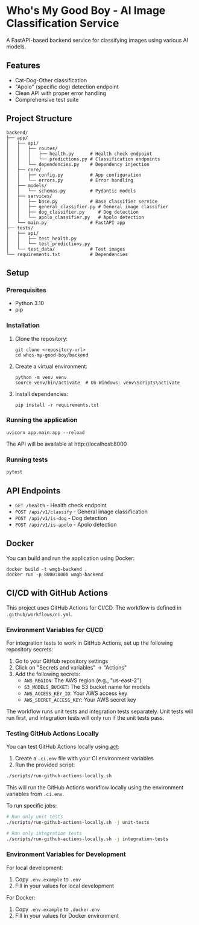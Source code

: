 # Who's My Good Boy - AI Image Classification Service

A FastAPI-based backend service for classifying images using various AI models.

## Features

- Cat-Dog-Other classification
- "Apolo" (specific dog) detection endpoint
- Clean API with proper error handling
- Comprehensive test suite

## Project Structure

```
backend/
├── app/
│   ├── api/
│   │   ├── routes/
│   │   │   ├── health.py      # Health check endpoint
│   │   │   └── predictions.py # Classification endpoints
│   │   └── dependencies.py    # Dependency injection
│   ├── core/
│   │   ├── config.py          # App configuration
│   │   └── errors.py          # Error handling
│   ├── models/
│   │   └── schemas.py         # Pydantic models
│   ├── services/
│   │   ├── base.py            # Base classifier service
│   │   ├── general_classifier.py # General image classifier
│   │   ├── dog_classifier.py     # Dog detection
│   │   └── apolo_classifier.py   # Apolo detection
│   └── main.py                # FastAPI app
├── tests/
│   ├── api/
│   │   ├── test_health.py
│   │   └── test_predictions.py
│   └── test_data/             # Test images
└── requirements.txt           # Dependencies
```

## Setup

### Prerequisites

- Python 3.10
- pip

### Installation

1. Clone the repository:

   ```
   git clone <repository-url>
   cd whos-my-good-boy/backend
   ```

2. Create a virtual environment:

   ```
   python -m venv venv
   source venv/bin/activate  # On Windows: venv\Scripts\activate
   ```

3. Install dependencies:
   ```
   pip install -r requirements.txt
   ```

### Running the application

```
uvicorn app.main:app --reload
```

The API will be available at http://localhost:8000

### Running tests

```
pytest
```

## API Endpoints

- `GET /health` - Health check endpoint
- `POST /api/v1/classify` - General image classification
- `POST /api/v1/is-dog` - Dog detection
- `POST /api/v1/is-apolo` - Apolo detection

## Docker

You can build and run the application using Docker:

```
docker build -t wmgb-backend .
docker run -p 8000:8000 wmgb-backend
```

## CI/CD with GitHub Actions

This project uses GitHub Actions for CI/CD. The workflow is defined in
`.github/workflows/ci.yml`.

### Environment Variables for CI/CD

For integration tests to work in GitHub Actions, set up the following repository
secrets:

1. Go to your GitHub repository settings
2. Click on "Secrets and variables" -> "Actions"
3. Add the following secrets:
   - `AWS_REGION`: The AWS region (e.g., "us-east-2")
   - `S3_MODELS_BUCKET`: The S3 bucket name for models
   - `AWS_ACCESS_KEY_ID`: Your AWS access key
   - `AWS_SECRET_ACCESS_KEY`: Your AWS secret key

The workflow runs unit tests and integration tests separately. Unit tests will
run first, and integration tests will only run if the unit tests pass.

### Testing GitHub Actions Locally

You can test GitHub Actions locally using [act](https://github.com/nektos/act):

1. Create a `.ci.env` file with your CI environment variables
2. Run the provided script:

```bash
./scripts/run-github-actions-locally.sh
```

This will run the GitHub Actions workflow locally using the environment
variables from `.ci.env`.

To run specific jobs:

```bash
# Run only unit tests
./scripts/run-github-actions-locally.sh -j unit-tests

# Run only integration tests
./scripts/run-github-actions-locally.sh -j integration-tests
```

### Environment Variables for Development

For local development:

1. Copy `.env.example` to `.env`
2. Fill in your values for local development

For Docker:

1. Copy `.env.example` to `.docker.env`
2. Fill in your values for Docker environment
